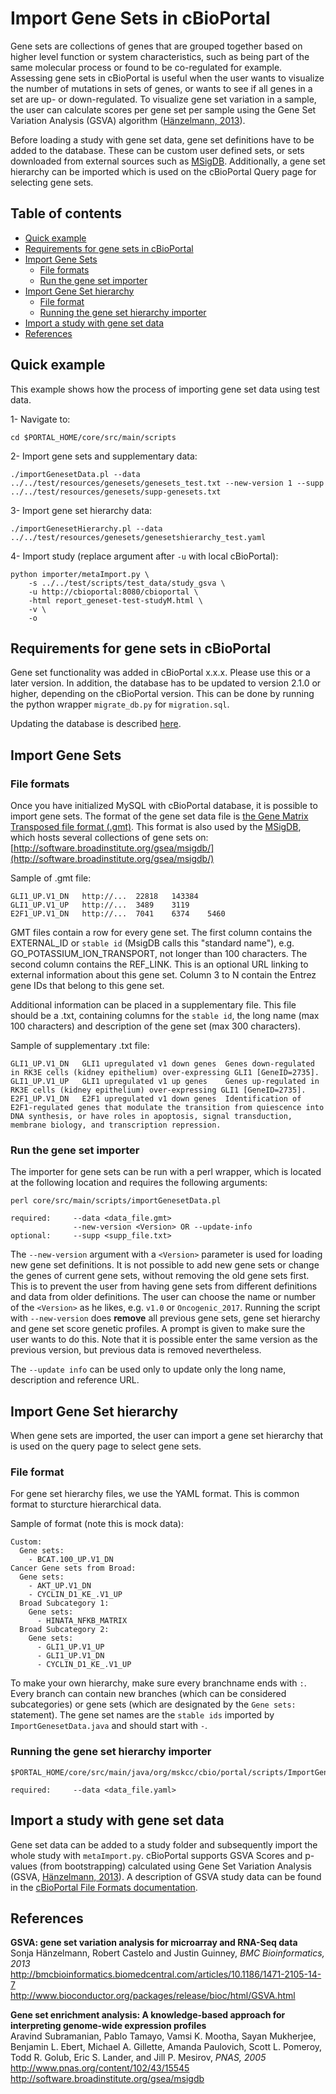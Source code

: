 # Import Gene Sets in cBioPortal

Gene sets are collections of genes that are grouped together based on higher level function or system characteristics, such as being part of the same molecular process or found to be co-regulated for example. Assessing gene sets in cBioPortal is useful when the user wants to visualize the number of mutations in sets of genes, or wants to see if all genes in a set are up- or down-regulated. To visualize gene set variation in a sample, the user can calculate scores per gene set per sample using the Gene Set Variation Analysis (GSVA) algorithm ([Hänzelmann, 2013](#references)). 

Before loading a study with gene set data, gene set definitions have to be added to the database. These can be custom user defined sets, or sets downloaded from external sources such as [MSigDB](#references). Additionally, a gene set hierarchy can be imported which is used on the cBioPortal Query page for selecting gene sets.

## Table of contents

- [Quick example](#quick-example)
- [Requirements for gene sets in cBioPortal](#requirements-for-gene-sets-in-cbioportal)
- [Import Gene Sets](#import-gene-sets)
	- [File formats](#file-formats)
	- [Run the gene set importer](#run-the-gene-set-importer)
- [Import Gene Set hierarchy](#import-gene-set-hierarchy)
	- [File format](#file-format)
	- [Running the gene set hierarchy importer](#running-the-gene-set-hierarchy-importer)
- [Import a study with gene set data](#import-a-study-with-gene-set-data)
- [References](#references)

## Quick example
This example shows how the process of importing gene set data using test data.

1- Navigate to:

`cd $PORTAL_HOME/core/src/main/scripts`

2- Import gene sets and supplementary data:

`./importGenesetData.pl --data ../../test/resources/genesets/genesets_test.txt --new-version 1 --supp ../../test/resources/genesets/supp-genesets.txt`

3- Import gene set hierarchy data:

`./importGenesetHierarchy.pl --data ../../test/resources/genesets/genesetshierarchy_test.yaml`

4- Import study (replace argument after `-u` with local cBioPortal):

```
python importer/metaImport.py \
	-s ../../test/scripts/test_data/study_gsva \
	-u http://cbioportal:8080/cbioportal \
	-html report_geneset-test-studyM.html \
	-v \
	-o
```
 
 
## Requirements for gene sets in cBioPortal
Gene set functionality was added in cBioPortal x.x.x. Please use this or a later version. In addition, the database has to be updated to version 2.1.0 or higher, depending on the cBioPortal version. This can be done by running the python wrapper `migrate_db.py` for `migration.sql`. 

Updating the database is described [here](https://github.com/cBioPortal/cbioportal/blob/master/docs/Updating-your-cBioPortal-installation.md#running-the-migration-script).

## Import Gene Sets

### File formats
Once you have initialized MySQL with cBioPortal database, it is possible to import gene sets. The format of the gene set data file is [the Gene Matrix Transposed file format (.gmt)](http://software.broadinstitute.org/cancer/software/gsea/wiki/index.php/Data_formats#GMT:_Gene_Matrix_Transposed_file_format_.28.2A.gmt.29). This format is also used by the [MSigDB](#references), which hosts several collections of gene sets on: [http://software.broadinstitute.org/gsea/msigdb/](http://software.broadinstitute.org/gsea/msigdb/)

Sample of .gmt file:
```
GLI1_UP.V1_DN	http://...	22818	143384
GLI1_UP.V1_UP	http://...	3489	3119
E2F1_UP.V1_DN	http://...	7041	6374	5460	
```

GMT files contain a row for every gene set. The first column contains the EXTERNAL_ID or `stable id` (MsigDB calls this "standard name"), e.g. GO_POTASSIUM_ION_TRANSPORT, not longer than 100 characters. The second column contains the REF_LINK. This is an optional URL linking to external information about this gene set. Column 3 to N contain the Entrez gene IDs that belong to this gene set.

Additional information can be placed in a supplementary file. This file should be a .txt, containing columns for the `stable id`, the long name (max 100 characters) and description of the gene set (max 300 characters). 

Sample of supplementary .txt file:
```
GLI1_UP.V1_DN	GLI1 upregulated v1 down genes	Genes down-regulated in RK3E cells (kidney epithelium) over-expressing GLI1 [GeneID=2735].
GLI1_UP.V1_UP	GLI1 upregulated v1 up genes	Genes up-regulated in RK3E cells (kidney epithelium) over-expressing GLI1 [GeneID=2735].
E2F1_UP.V1_DN	E2F1 upregulated v1 down genes	Identification of E2F1-regulated genes that modulate the transition from quiescence into DNA synthesis, or have roles in apoptosis, signal transduction, membrane biology, and transcription repression.

```
### Run the gene set importer
The importer for gene sets can be run with a perl wrapper, which is located at the following location and requires the following arguments:
```
perl core/src/main/scripts/importGenesetData.pl

required:     --data <data_file.gmt>  
              --new-version <Version> OR --update-info
optional:     --supp <supp_file.txt>
```
The `--new-version` argument with a `<Version>` parameter is used for loading new gene set definitions. It is not possible to add new gene sets or change the genes of current gene sets, without removing the old gene sets first. This is to prevent the user from having gene sets from different definitions and data from older definitions. The user can choose the name or number of the `<Version>` as he likes, e.g. `v1.0` or `Oncogenic_2017`. Running the script with `--new-version` does **remove** all previous gene sets, gene set hierarchy and gene set score genetic profiles. A prompt is given to make sure the user wants to do this. Note that it is possible enter the same version as the previous version, but previous data is removed nevertheless. 

The `--update info` can be used only to update only the long name, description and reference URL.

## Import Gene Set hierarchy

When gene sets are imported, the user can import a gene set hierarchy that is used on the query page to select gene sets.

### File format
For gene set hierarchy files, we use the YAML format. This is common format to sturcture hierarchical data. 

Sample of format (note this is mock data):

```
Custom:
  Gene sets:
    - BCAT.100_UP.V1_DN
Cancer Gene sets from Broad:
  Gene sets:
    - AKT_UP.V1_DN
    - CYCLIN_D1_KE_.V1_UP
  Broad Subcategory 1:
    Gene sets:
      - HINATA_NFKB_MATRIX
  Broad Subcategory 2:
    Gene sets:
      - GLI1_UP.V1_UP
      - GLI1_UP.V1_DN
      - CYCLIN_D1_KE_.V1_UP

```

To make your own hierarchy, make sure every branchname ends with `:`. Every branch can contain new branches (which can be considered subcategories) or gene sets (which are designated by the `Gene sets:` statement). The gene set names are the `stable ids` imported by `ImportGenesetData.java` and should start with `-`.

### Running the gene set hierarchy importer
```
$PORTAL_HOME/core/src/main/java/org/mskcc/cbio/portal/scripts/ImportGenesetHierarchy.java

required:     --data <data_file.yaml>  
```

## Import a study with gene set data

Gene set data can be added to a study folder and subsequently import the whole study with `metaImport.py`. cBioPortal supports GSVA Scores and p-values (from bootstrapping) calculated using Gene Set Variation Analysis (GSVA, [Hänzelmann, 2013](#references)). 
A description of GSVA study data can be found in the [cBioPortal File Formats documentation](File-Formats.md#gene-set-data).

## References
**GSVA: gene set variation analysis for microarray and RNA-Seq data**<br>
Sonja Hänzelmann, Robert Castelo and Justin Guinney, *BMC Bioinformatics, 2013*<br>
http://bmcbioinformatics.biomedcentral.com/articles/10.1186/1471-2105-14-7 <br>
http://www.bioconductor.org/packages/release/bioc/html/GSVA.html

**Gene set enrichment analysis: A knowledge-based approach for interpreting genome-wide expression profiles**<br>
Aravind Subramanian, Pablo Tamayo, Vamsi K. Mootha, Sayan Mukherjee, Benjamin L. Ebert, Michael A. Gillette, Amanda Paulovich, Scott L. Pomeroy, Todd R. Golub, Eric S. Lander, and Jill P. Mesirov, *PNAS, 2005*<br>
http://www.pnas.org/content/102/43/15545 <br>
http://software.broadinstitute.org/gsea/msigdb
